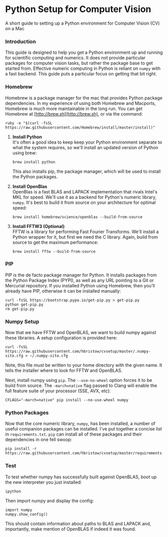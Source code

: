 # Python Setup for Computer Vision
A short guide to setting up a Python environment for Computer Vision (CV) on a Mac


### Introduction

This guide is designed to help you get a Python environment up and running for scientific computing and numerics. It does not provide particular packages for computer vision tasks, but rather the package base to get started from. Effective numeric computing in Python is reliant on `numpy` with a fast backend. This guide puts a particular focus on getting that bit right.


### Homebrew

Homebrew is a package manager for the mac that provides Python package dependencies. In my experience of using both Homebrew and Macports, Homebrew is much more maintainable in the long run. You can get Homebrew at [http://brew.sh](http://brew.sh), or via the command:

    ruby -e "$(curl -fsSL https://raw.githubusercontent.com/Homebrew/install/master/install)"

1.  **Install Python**  
    It's often a good idea to keep keep your Python environment separate to what the system requires, so we'll install an updated version of Python using brew:
    
        brew install python
    
    This also installs pip, the package manager, which will be used to install the Python packages.

2.  **Install OpenBlas**  
    OpenBlas is a fast BLAS and LAPACK implementation that rivals Intel's MKL for speed. We'll use it as a backend for Python's numeric library, `numpy`. It's best to build it from source on your architecture for optimal speed:
    
        brew install homebrew/science/openblas --build-from-source 

3.  **Install FFTW3 (Optional)**  
    FFTW is a library for performing Fast Fourier Transforms. We'll install a Python wrapper for it, but first we need the C library. Again, build from source to get the maximum performance:
    
        brew install fftw --build-from-source


### PIP

PIP is the de facto package manager for Python. It installs packages from the Python Package Index (PYPI), as well as any URL pointing to a Git or Mercurial repository. If you installed Python using Homebrew, then you'll already have PIP, otherwise it can be installed manually:

    curl -fsSL https://bootstrap.pypa.io/get-pip.py > get-pip.py
    python get-pip.py
    rm get-pip.py


### Numpy Setup

Now that we have FFTW and OpenBLAS, we want to build numpy against these libraries. A setup configuration is provided here:

    curl -fsSL https://raw.githubusercontent.com/hbristow/cvsetup/master/.numpy-site.cfg > ~/.numpy-site.cfg
    
Note, this file *must* be written to your home directory with the given name. It tells the installer where to look for FFTW and OpenBLAS.

Next, install numpy using `pip`. The `--use-no-wheel` option forces it to be build from source. The `-march=native` flag passed to Clang will enable the full feature suite of your processor (SSE, AVX, etc):

    CFLAGS="-march=native" pip install --no-use-wheel numpy


### Python Packages

Now that the core numeric library, `numpy`, has been installed, a number of useful companion packages can be installed. I've put together a concise list in `requirements.txt`. `pip` can install all of these packages and their dependencies in one fell swoop:

    pip install -r https://raw.githubusercontent.com/hbristow/cvsetup/master/requirements.txt


### Test

To test whether numpy has successfully built against OpenBLAS, boot up the new interpreter you just installed:

    ipython
    
Then import numpy and display the config:

    import numpy
    numpy.show_config()
    
This should contain information about paths to BLAS and LAPACK and, importantly, make mention of OpenBLAS if indeed it was found.
